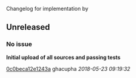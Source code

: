 Changelog for  implementation by 

## Unreleased
### No issue

**Initial upload of all sources and passing tests**


[0c0beca12e1243a](https://github.com///commit/0c0beca12e1243a) ghacupha *2018-05-23 09:19:32*



